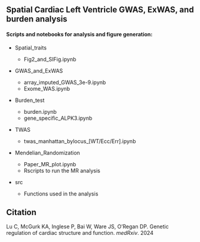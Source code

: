 ## Spatial Cardiac Left Ventricle GWAS, ExWAS, and burden analysis

#### Scripts and notebooks for analysis and figure generation:

- Spatial_traits
  - Fig2_and_SIFig.ipynb
  
- GWAS_and_ExWAS
  - array_imputed_GWAS_3e-9.ipynb
  - Exome_WAS.ipynb

- Burden_test
  - burden.ipynb
  - gene_specific_ALPK3.ipynb

- TWAS
  - twas_manhattan_bylocus_[WT/Ecc/Err].ipynb

- Mendelian_Randomization
  - Paper_MR_plot.ipynb
  - Rscripts to run the MR analysis

- src
  - Functions used in the analysis


## Citation

Lu C, McGurk KA, Inglese P, Bai W, Ware JS, O’Regan DP. Genetic regulation of cardiac structure and function. _medRxiv_. 2024
